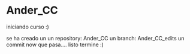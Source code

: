 # Ander_CC
iniciando curso :)

se ha creado un un repository: Ander_CC
                un branch: Ander_CC_edits
                un commit now
                que pasa....
                listo termine :)
